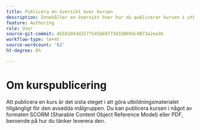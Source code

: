 ```yaml
---
title: Publicera en översikt över kursen
description: Innehåller en översikt över hur du publicerar kursen i utbildningsmaterialet
feature: Authoring
role: User
source-git-commit: 4b581043d2577545b69773d33869dcd873a2ea3b
workflow-type: tm+mt
source-wordcount: '62'
ht-degree: 0%

---
```


# Om kurspublicering

Att publicera en kurs är det sista steget i att göra utbildningsmaterialet tillgängligt för den avsedda målgruppen. Du kan publicera kursen i något av formaten SCORM (Sharable Content Object Reference Model) eller PDF, beroende på hur du tänker leverera den.




